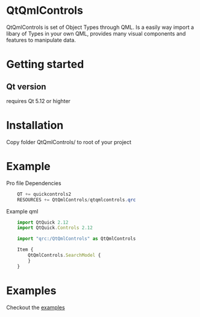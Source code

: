# QtQmlControls
QtQmlControls is set of Object Types through QML.
Is a easily way import a libary of Types in your own QML, provides many visual
components and features to manipulate data.


# Getting started

## Qt version
requires Qt 5.12 or highter

Installation
=====

Copy folder QtQmlControls/ to root of your project



Example
=====
Pro file Dependencies

```c#
    QT += quickcontrols2
    RESOURCES += QtQmlControls/qtqmlcontrols.qrc
```

Example qml

```js
    import QtQuick 2.12
    import QtQuick.Controls 2.12

    import "qrc:/QtQmlControls" as QtQmlControls

    Item {
        QtQmlControls.SearchModel {
        }
    }
```

# Examples
Checkout the [examples](https://github.com/QtQmlControls/examples)
